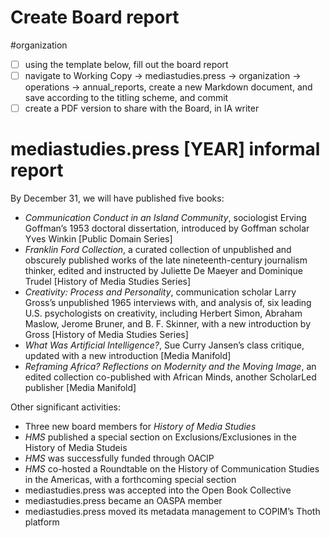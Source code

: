 # Create Board report

#organization

- [ ] using the template below, fill out the board report
- [ ] navigate to Working Copy -> mediastudies.press -> organization -> operations -> annual_reports, create a new Markdown document, and save according to the titling scheme, and commit
- [ ] create a PDF version to share with the Board, in IA writer

# mediastudies.press [YEAR] informal report

By December 31, we will have published five books:

* *Communication Conduct in an Island Community*, sociologist Erving Goffman’s 1953 doctoral dissertation, introduced by Goffman scholar Yves Winkin [Public Domain Series]
* *Franklin Ford Collection*, a curated collection of unpublished and obscurely published works of the late nineteenth-century journalism thinker, edited and instructed by Juliette De Maeyer and Dominique Trudel [History of Media Studies Series]
* *Creativity: Process and Personality*, communication scholar Larry Gross’s unpublished 1965 interviews with, and analysis of, six leading U.S. psychologists on creativity, including Herbert Simon, Abraham Maslow, Jerome Bruner, and B. F. Skinner, with a new introduction by Gross [History of Media Studies Series]
* *What Was Artificial Intelligence?*, Sue Curry Jansen’s class critique, updated with a new introduction [Media Manifold]
* *Reframing Africa? Reflections on Modernity and the Moving Image*, an edited collection co-published with African Minds, another ScholarLed publisher [Media Manifold]

Other significant activities:

* Three new board members for *History of Media Studies*
* *HMS* published a special section on Exclusions/Exclusiones in the History of Media Studeis
* *HMS* was successfully funded through OACIP
* *HMS* co-hosted a Roundtable on the History of Communication Studies in the Americas, with a forthcoming special section
* mediastudies.press was accepted into the Open Book Collective
* mediastudies.press became an OASPA member
* mediastudies.press moved its metadata management to COPIM’s Thoth platform





